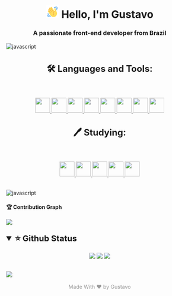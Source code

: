 <!-- Display name-->
<h1 align="center">
<img  height="35px" width="35px" src="./public/images/wave-hello.gif"> Hello, I'm Gustavo
</h1>

<h3 align="center">A passionate front-end developer from Brazil</h3>

<img align="center" src="https://user-images.githubusercontent.com/73097560/115834477-dbab4500-a447-11eb-908a-139a6edaec5c.gif" alt="javascript" width="1000"/> 

<!-- Languages used -->
<h3 align="center" style="font-size:24px;"> 🛠️ Languages and Tools:</h3>
<br>
<p align="center">
<a href="https://www.w3schools.com/html/"> 
<img src="https://cdn.jsdelivr.net/gh/devicons/devicon/icons/html5/html5-original.svg" width="40" height="40"/>
</a>
<a href="https://www.w3schools.com/css/"><img src="https://cdn.jsdelivr.net/gh/devicons/devicon/icons/css3/css3-original.svg" width="40" height="40"/>
</a>
</a>
<a href="https://developer.mozilla.org/pt-BR/docs/Web/JavaScript"><img src="https://cdn.jsdelivr.net/gh/devicons/devicon/icons/javascript/javascript-original.svg" width="40" height="40"/>
</a>
<a href="https://www.mongodb.com/pt-br"><img src="https://cdn.jsdelivr.net/gh/devicons/devicon/icons/mongodb/mongodb-original-wordmark.svg" width="40" height="40"/>
</a>
</a>
<a href="https://webpack.js.org"><img src="https://cdn.jsdelivr.net/gh/devicons/devicon/icons/webpack/webpack-original.svg" width="40" height="40"/>
</a>
<a href="https://www.mysql.com"><img src="https://cdn.jsdelivr.net/gh/devicons/devicon/icons/mysql/mysql-original-wordmark.svg" width="40" height="40"/>
</a>
<a href="https://git-scm.com"><img src="https://cdn.jsdelivr.net/gh/devicons/devicon/icons/git/git-original.svg" width="40" height="40"/>
</a>       
<a href="https://github.com/byguhdev"><img src="https://cdn.jsdelivr.net/gh/devicons/devicon/icons/github/github-original.svg" width="40" height="40"/>
</a>       
</p>

<h3 align="center" style="font-size:24px;">🖊️ Studying: </h3>
<br>
<p align="center">
<a href="https://tailwindcss.com"><img src="https://cdn.jsdelivr.net/gh/devicons/devicon/icons/tailwindcss/tailwindcss-plain.svg" width="40" height="40"/>
</a>
<a href="https://sass-lang.com"><img src="https://cdn.jsdelivr.net/gh/devicons/devicon/icons/sass/sass-original.svg" width="40" height="40"/>
</a>
<a href="https://nodejs.org/en"><img src="https://cdn.jsdelivr.net/gh/devicons/devicon/icons/nodejs/nodejs-original.svg" width="40" height="40"/>
</a>
<a href="https://expressjs.com/pt-br/"><img src="https://cdn.jsdelivr.net/gh/devicons/devicon/icons/express/express-original.svg" width="40" height="40"/>
</a>
<a href="https://react.dev"><img src="https://cdn.jsdelivr.net/gh/devicons/devicon/icons/react/react-original.svg" width="40" height="40"/>
</a>
</p>
<br> 

<img align="center" src="https://user-images.githubusercontent.com/73097560/115834477-dbab4500-a447-11eb-908a-139a6edaec5c.gif" alt="javascript" width="1000"/> 


<h4>🏆 Contribution Graph</h4>

<a href="https://github.com/byguhdev">
<img src="https://github-readme-activity-graph.vercel.app/graph?username=byguhdev&theme=react-dark">
</a>

<br>
<br>

<!-- Github status -->
<details open align="center">
<summary align="left" style="font-size:22px;"><strong>⭐ Github Status</strong></summary>
<br>

<img height="180px" src="https://github-readme-stats.vercel.app/api?username=byguhdev&show_icons=true&theme=tokyonight">
<img height="180px" src="https://github-readme-stats.vercel.app/api/top-langs/?username=byguhdev&layout=compact&theme=tokyonight">
<img height="180px" src="https://github-readme-streak-stats.herokuapp.com/?user=byguhdev&theme=tokyonight">
</details>
<br>
<!-- Conts visits profile-->
<p>
  <a href="https://count.getloli.com/"><img src="https://count.getloli.com/get/@:byguhdev?theme=gelbooru"></a>
</p>

<p align="center" style="color:#999999;">Made With ❤️ by Gustavo</p>
